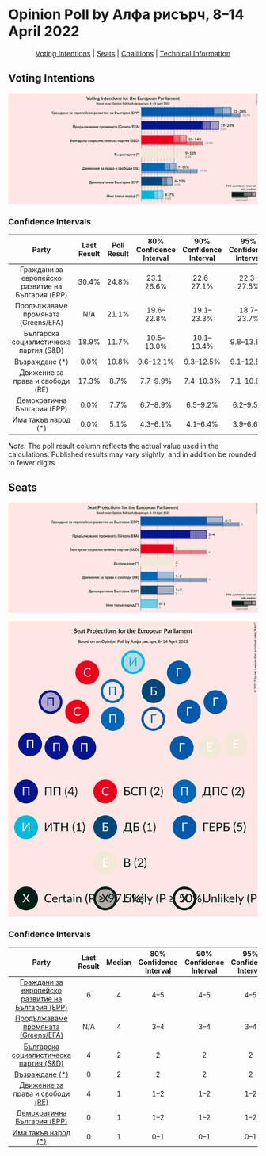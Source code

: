 # Opinion Poll by Алфа рисърч, 8–14 April 2022

<p align="center"><a href="#voting-intentions">Voting Intentions</a> | <a href="#seats">Seats</a> | <a href="#coalitions">Coalitions</a> | <a href="#technical-information">Technical Information</a></p>

## Voting Intentions

![Graph with voting intentions not yet produced](2022-04-14-Алфарисърч.png "Voting Intentions")

### Confidence Intervals

| Party | Last Result | Poll Result | 80% Confidence Interval | 90% Confidence Interval | 95% Confidence Interval | 99% Confidence Interval |
|:-----:|:-----------:|:-----------:|:-----------------------:|:-----------------------:|:-----------------------:|:-----------------------:|
| Граждани за европейско развитие на България (EPP) | 30.4% | 24.8% | 23.1–26.6% |22.6–27.1% |22.3–27.5% |21.5–28.4% |
| Продължаваме промяната (Greens/EFA) | N/A | 21.1% | 19.6–22.8% |19.1–23.3% |18.7–23.7% |18.0–24.5% |
| Българска социалистическа партия (S&D) | 18.9% | 11.7% | 10.5–13.0% |10.1–13.4% |9.8–13.8% |9.3–14.4% |
| Възраждане (*) | 0.0% | 10.8% | 9.6–12.1% |9.3–12.5% |9.1–12.8% |8.5–13.5% |
| Движение за права и свободи (RE) | 17.3% | 8.7% | 7.7–9.9% |7.4–10.3% |7.1–10.6% |6.6–11.2% |
| Демократична България (EPP) | 0.0% | 7.7% | 6.7–8.9% |6.5–9.2% |6.2–9.5% |5.8–10.1% |
| Има такъв народ (*) | 0.0% | 5.1% | 4.3–6.1% |4.1–6.4% |3.9–6.6% |3.6–7.1% |

*Note:* The poll result column reflects the actual value used in the calculations. Published results may vary slightly, and in addition be rounded to fewer digits.

## Seats

![Graph with seats not yet produced](2022-04-14-Алфарисърч-seats.png "Seats")

![Graph with seating plan not yet produced](2022-04-14-Алфарисърч-seating-plan.png "Seating Plan")

### Confidence Intervals

| Party | Last Result | Median | 80% Confidence Interval | 90% Confidence Interval | 95% Confidence Interval | 99% Confidence Interval |
|:-----:|:-----------:|:------:|:-----------------------:|:-----------------------:|:-----------------------:|:-----------------------:|
| <a href="#граждани-за-европейско-развитие-на-българия-(epp)">Граждани за европейско развитие на България (EPP)</a> | 6 | 4 | 4–5 |4–5 |4–5 |4–5 |
| <a href="#продължаваме-промяната-(greens/efa)">Продължаваме промяната (Greens/EFA)</a> | N/A | 4 | 3–4 |3–4 |3–4 |3–4 |
| <a href="#българска-социалистическа-партия-(s&d)">Българска социалистическа партия (S&D)</a> | 4 | 2 | 2 |2 |2 |2–3 |
| <a href="#възраждане-(*)">Възраждане (*)</a> | 0 | 2 | 2 |2 |2 |1–2 |
| <a href="#движение-за-права-и-свободи-(re)">Движение за права и свободи (RE)</a> | 4 | 1 | 1–2 |1–2 |1–2 |1–2 |
| <a href="#демократична-българия-(epp)">Демократична България (EPP)</a> | 0 | 1 | 1–2 |1–2 |1–2 |1–2 |
| <a href="#има-такъв-народ-(*)">Има такъв народ (*)</a> | 0 | 1 | 0–1 |0–1 |0–1 |0–1 |

